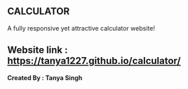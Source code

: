 **CALCULATOR**
----------------------------------------------------------------------
A fully responsive yet attractive calculator website!

**Website link : https://tanya1227.github.io/calculator/**
------------------------------------------------------------------------
**Created By : Tanya Singh**
